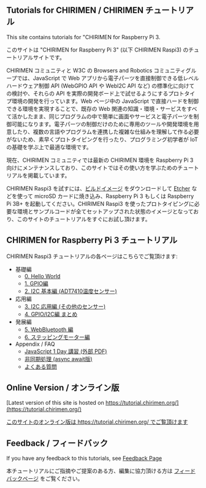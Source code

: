 ## Tutorials for CHIRIMEN / CHIRIMEN チュートリアル
This site contains tutorials for "CHIRIMEN for Raspberry Pi 3.

このサイトは "CHIRIMEN for Raspberry Pi 3" (以下 CHIRIMEN Raspi3) のチュートリアルサイトです。

CHIRIMEN コミュニティと W3C の Browsers and Robotics コミュニティグループでは、JavaScript で Web アプリから電子パーツを直接制御できる低レベルハードウェア制御 API (WebGPIO API や WebI2C API など) の標準化に向けての検討や、それらの API を実際の開発ボード上で試せるようにするプロトタイプ環境の開発を行っています。Web ページ中の JavaScript で直接ハードを制御できる環境を実現することで、既存の Web 関連の知識・環境・サービスをすべて活かしたまま、同じプログラムの中で簡単に画面やサービスと電子パーツを制御可能になります。電子パーツの制御だけのために専用のツールや開発環境を用意したり、複数の言語やプログラムを連携した複雑な仕組みを理解して作る必要がないため、素早くプロトタイピングを行ったり、プログラミング初学者が IoT の基礎を学ぶ上で最適な環境です。

現在、CHIRIMEN コミュニティでは最新の CHIRIMEN 環境を Raspberry Pi 3 向けにメンテナンスしており、このサイトではその使い方を学ぶためのチュートリアルを掲載しています。

CHIRIMEN Raspi3 を試すには、[ビルドイメージ](https://r.chirimen.org/download) をダウンロードして [Etcher](https://etcher.io/) などを使って microSD カードに焼き込み、Raspberry Pi 3 もしくは Raspberry Pi 3B+ を起動してください。CHIRIMEN Raspi3 を使ったプロトタイピングに必要な環境とサンプルコードが全てセットアップされた状態のイメージとなっており、このサイトのチュートリアルをすぐにお試し頂けます。

## CHIRIMEN for Raspberry Pi 3 チュートリアル

CHIRIMEN Raspi3 チュートリアルの各ページはこちらでご覧頂けます:

* 基礎編
  * [0. Hello World](/raspi3/ja/section0)
  * [1. GPIO編](/raspi3/ja/section1)
  * [2. I2C 基本編 (ADT7410温度センサー)](/raspi3/ja/section2)
* 応用編
  * [3. I2C 応用編 (その他のセンサー)](/raspi3/ja/section3)
  * [4. GPIO/I2C編 まとめ](/raspi3/ja/section4)
* 発展編
  * [5. WebBluetooth 編](/raspi3/ja/section5)
  * [6. ステッピングモーター編](/raspi3/ja/section6)
* Appendix / FAQ
  * [JavaScript 1 Day 講習 (外部 PDF)](https://webiotmakers.github.io/static/docs/2017/maebashi-js.pdf)
  * [非同期処理 (async await版)](/raspi3/ja/appendix0)
  * [よくある質問](/raspi3/ja/faq.md)


## Online Version / オンライン版
[Latest version of this site is hosted on https://tutorial.chirimen.org/](https://tutorial.chirimen.org/)

[このサイトのオンライン版は https://tutorial.chirimen.org/ でご覧頂けます](https://tutorial.chirimen.org/)

## Feedback / フィードバック
If you have any feedback to this tutorials, see [Feedback Page](feedback)

本チュートリアルにご指摘やご提案のある方、編集に協力頂ける方は [フィードバックページ](feedback) をご覧ください。
